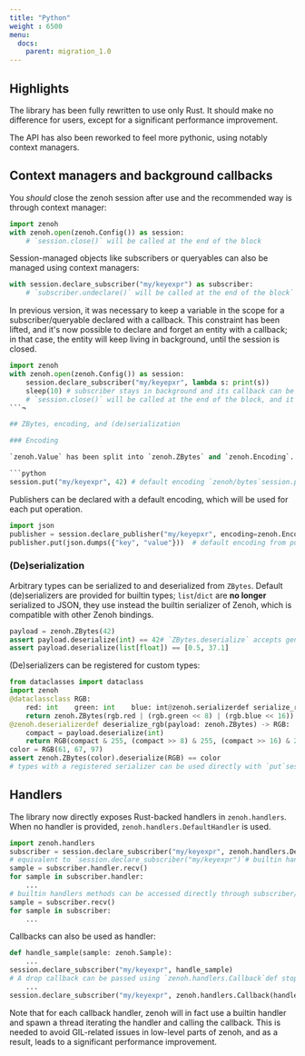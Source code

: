 ```yaml
---
title: "Python"
weight : 6500
menu:
  docs:
    parent: migration_1.0
---
```


## Highlights

The library has been fully rewritten to use only Rust. It should make no difference for users, except for a significant performance improvement.

The API has also been reworked to feel more pythonic, using notably context managers.

## Context managers and background callbacks

You *should* close the zenoh session after use and the recommended way is through context manager:

```python
import zenoh
with zenoh.open(zenoh.Config()) as session:
    # `session.close()` will be called at the end of the block
```

Session-managed objects like subscribers or queryables can also be managed using context managers:

```python
with session.declare_subscriber("my/keyexpr") as subscriber:
    # `subscriber.undeclare()` will be called at the end of the block`
```

In previous version, it was necessary to keep a variable in the scope for a subscriber/queryable declared with a callback. This constraint has been lifted, and it's now possible to declare and forget an entity with a callback; in that case, the entity will keep living in background, until the session is closed. 

```python
import zenoh
with zenoh.open(zenoh.Config()) as session:
    session.declare_subscriber("my/keyepxr", lambda s: print(s))
    sleep(10) # subscriber stays in background and its callback can be called
    # `session.close()` will be called at the end of the block, and it will undeclare the subscriber
```¬

## ZBytes, encoding, and (de)serialization

### Encoding

`zenoh.Value` has been split into `zenoh.ZBytes` and `zenoh.Encoding`. Put and other operations now require a `ZBytes` payload, and accept an optional `Encoding`; the encoding is no longer automatically deduced from the payload type.

```python
session.put("my/keyexpr", 42) # default encoding `zenoh/bytes`session.put("my/keyexpr", 42, encoding=zenoh.Encoding.ZENOH_INT64)
```

Publishers can be declared with a default encoding, which will be used for each put operation.

```python
import json
publisher = session.declare_publisher("my/keyepxr", encoding=zenoh.Encoding.APPLICATION_JSON)
publisher.put(json.dumps({"key", "value"}))  # default encoding from publisher `application/json`
```

### (De)serialization

Arbitrary types can be serialized to and deserialized from `ZBytes`. Default (de)serializers are provided for builtin types; `list`/`dict` are **no longer** serialized to JSON, they use instead the builtin serializer of Zenoh, which is compatible with other Zenoh bindings.

```python
payload = zenoh.ZBytes(42)
assert payload.deserialize(int) == 42# `ZBytes.deserialize` accepts generic `list`/`dict` typepayload = zenoh.ZBytes([0.5, 37.1])
assert payload.deserialize(list[float]) == [0.5, 37.1]
```

(De)serializers can be registered for custom types:

```python
from dataclasses import dataclass
import zenoh
@dataclassclass RGB:
    red: int    green: int    blue: int@zenoh.serializerdef serialize_rgb(rgb: RGB) -> zenoh.ZBytes:
    return zenoh.ZBytes(rgb.red | (rgb.green << 8) | (rgb.blue << 16))
@zenoh.deserializerdef deserialize_rgb(payload: zenoh.ZBytes) -> RGB:
    compact = payload.deserialize(int)
    return RGB(compact & 255, (compact >> 8) & 255, (compact >> 16) & 255)
color = RGB(61, 67, 97)
assert zenoh.ZBytes(color).deserialize(RGB) == color
# types with a registered serializer can be used directly with `put`session.put("my/keyexpr", color)
```

## Handlers

The library now directly exposes Rust-backed handlers in `zenoh.handlers`. When no handler is provided, `zenoh.handlers.DefaultHandler` is used.

```python
import zenoh.handlers
subscriber = session.declare_subscriber("my/keyexpr", zenoh.handlers.DefaultHandler())
# equivalent to `session.declare_subscriber("my/keyexpr")`# builtin handlers provides `try_recv`/`recv` methods and can be iterated sample_or_none = subscriber.handler.try_recv()
sample = subscriber.handler.recv()
for sample in subscriber.handler:
    ...
# builtin handlers methods can be accessed directly through subscriber/queryable object sample_or_none = subscriber.try_recv()
sample = subscriber.recv()
for sample in subscriber:
    ...
```

Callbacks can also be used as handler:

```python
def handle_sample(sample: zenoh.Sample):
    ...
session.declare_subscriber("my/keyexpr", handle_sample)
# A drop callback can be passed using `zenoh.handlers.Callback`def stop():
    ...
session.declare_subscriber("my/keyexpr", zenoh.handlers.Callback(handle_sample, stop))
```

Note that for each callback handler, zenoh will in fact use a builtin handler and spawn a thread iterating the handler and calling the callback. This is needed to avoid GIL-related issues in low-level parts of zenoh, and as a result, leads to a significant performance improvement.